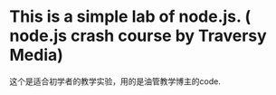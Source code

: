 # This is a simple lab of node.js. ( node.js crash course by Traversy Media)
这个是适合初学者的教学实验，用的是油管教学博主的code.
